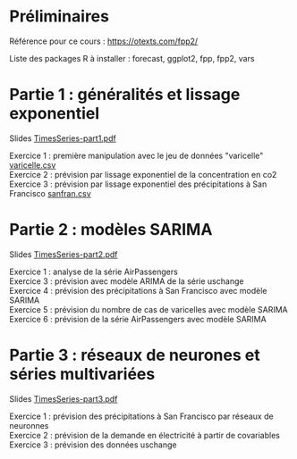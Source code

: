 # Préliminaires

Référence pour ce cours : https://otexts.com/fpp2/

Liste des packages R à installer : forecast, ggplot2, fpp, fpp2, vars

# Partie 1 : généralités et lissage exponentiel

Slides [TimesSeries-part1.pdf](TimesSeries-part1.pdf)

Exercice 1 : première manipulation avec le jeu de données "varicelle" [varicelle.csv](varicelle.csv)\
Exercice 2 : prévision par lissage exponentiel de la concentration en co2\
Exercice 3 : prévision par lissage exponentiel des précipitations à San Francisco [sanfran.csv](sanfran.csv)

# Partie 2 : modèles SARIMA

Slides [TimesSeries-part2.pdf](TimesSeries-part2.pdf)

Exercice 1 : analyse de la série AirPassengers\
Exercice 3 : prévision avec modèle ARIMA de la série uschange\
Exercice 4 : prévision des précipitations à San Francisco avec modèle SARIMA\
Exercice 5 : prévision du nombre de cas de varicelles avec modèle SARIMA\
Exercice 6 : prévision de la série AirPassengers avec modèle SARIMA

# Partie 3 : réseaux de neurones et séries multivariées

Slides [TimesSeries-part3.pdf](TimesSeries-part3.pdf)

Exercice 1 : prévision des précipitations à San Francisco par réseaux de neuronnes\
Exercice 2 : prévision de la demande en électricité à partir de covariables\
Exercice 3 : prévision des données uschange




